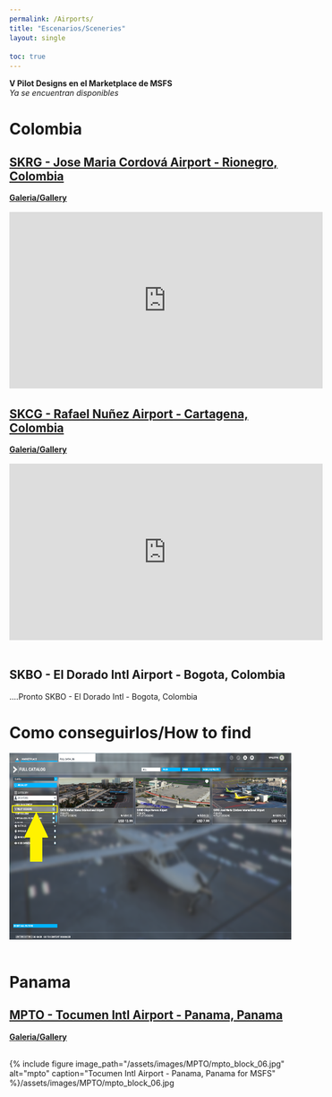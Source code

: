 ```yaml
---
permalink: /Airports/
title: "Escenarios/Sceneries"
layout: single

toc: true
---
```

**V Pilot Designs en el Marketplace de MSFS**  
*Ya se encuentran disponibles*

# Colombia
	
## [SKRG - Jose Maria Cordová Airport - Rionegro, Colombia](https://vpilotdesigns.github.io/SKRG/)

<p><a href="https://vpilotdesigns.github.io/SKRG/"><strong>Galeria/Gallery</strong></a><br>
  <br>
  <iframe width="560" height="315" src="https://www.youtube.com/embed/4UE65pxD6AA" title="SKRG" frameborder="0" allow="accelerometer; autoplay; clipboard-write; encrypted-media; gyroscope; picture-in-picture" allowfullscreen><br></iframe>
  <br></p>
  
## [SKCG - Rafael Nuñez Airport - Cartagena, Colombia](https://vpilotdesigns.github.io/SKCG/)  
<p><a href="https://vpilotdesigns.github.io/SKCG/"><strong>Galeria/Gallery</strong></a><br>
  <br>
  <iframe width="560" height="315" src="https://www.youtube.com/embed/i7TaPNcUuOQ" title="SKCG" frameborder="0" allow="accelerometer; autoplay; clipboard-write; encrypted-media; gyroscope; picture-in-picture" allowfullscreen><br></iframe><br>
  <br></p>
  
<!---## [SKMD - Olaya Herrera - Medellin, Colombia](https://vpilotdesigns.github.io/SKMD/)
<p>SKMD - Olaya Herrera - Medellin, Colombia</p>
  --->
  
## SKBO - El Dorado Intl Airport - Bogota, Colombia
  <p>....Pronto SKBO - El Dorado Intl - Bogota, Colombia<br></p>

# Como conseguirlos/How to find
<img src="/assets/images/marketplace.png" alt="Trulli" width="100%" height="333">
<br>
<br>

# Panama
	
## [MPTO - Tocumen Intl Airport - Panama, Panama](https://vpilotdesigns.github.io/MPTO/)

<p><a href="https://vpilotdesigns.github.io/MPTO/"><strong>Galeria/Gallery</strong></a><br>
  <br></p>
{% include figure image_path="/assets/images/MPTO/mpto_block_06.jpg" alt="mpto" caption="Tocumen Intl Airport - Panama, Panama for MSFS" %}/assets/images/MPTO/mpto_block_06.jpg
  
<script data-name="BMC-Widget" src="https://cdnjs.buymeacoffee.com/1.0.0/widget.prod.min.js" data-id="vpilot" data-description="Apoyame comprandome un Café!" data-message="Gracias por descargar. Ahora puedes invitarme a un Café!" data-color="#79D6B5" data-position="Right" data-x_margin="18" data-y_margin="18"></script>

